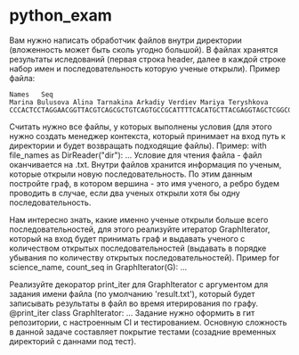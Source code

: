 # python_exam
Вам нужно написать обработчик файлов внутри директории (вложенность может быть сколь угодно большой). В файлах хранятся результаты иследований (первая строка header, далее в каждой строке набор имен и последовательность которую ученые открыли). Пример файла:

```
Names	Seq
Marina Bulusova	Alina Tarnakina	Arkadiy Verdiev	Mariya Teryshkova	CCCACTCCTAGGAACGGTTACGTCAGCGCTGTCAGTGCCGCATTTTCACATGCTTACGAGGTAGCTCGGCGCCATCTTTCTACGTCTTTGAGATT
```

Считать нужно все файлы, у которых выполнены условия (для этого нужно создать менеджер контекста, который принимает на вход путь к директории и будет возвращать подходящие файлы).
Пример:
with file_names as DirReader("dir"):
    ...
Условие для чтения файла - файл оканчивается на .txt.
Внутри файлов хранится информация по ученым, которые открыли новую последовательность. По этим данным постройте граф, 
в котором вершина - это имя ученого, а ребро будем проводить в случае, если два ученых открыли хотя бы одну последовательность.

Нам интересно знать, какие именно ученые открыли больше всего последовательностей, для этого реализуйте итератор 
GraphIterator, который на вход будет принимать граф и выдавать ученого с количеством открытых последовательностей 
(выдавать в порядке убывания по количеству открытых последовательностей). 
Пример
for science_name, count_seq in GraphIterator(G):
    ...
    
Реализуйте декоратор print_iter для GraphIterator с аргументом для задания имени файла (по умолчанию 'result.txt'), 
который будет записывать результаты в файл во время итерирования по графу.
@print_iter
class GraphIterator:
    ...
Задание нужно оформить в гит репозитории, с настроенным CI и тестированием. Основную сложность в данной задаче составляет покрытие тестами (созадние временных директорий с даннами под тест).
